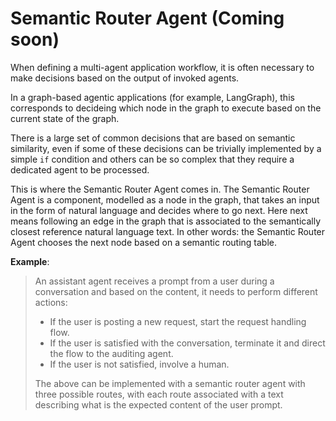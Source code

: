 # Semantic Router Agent (Coming soon)

When defining a multi-agent application workflow, it is often necessary to make decisions based on the output of invoked agents.

In a graph-based agentic applications (for example, LangGraph), this corresponds to decideing which node in the graph to execute based on the current state of the graph.

There is a large set of common decisions that are based on semantic similarity, even if some of these decisions can be trivially implemented by a simple `if` condition and others can be so complex that they require a dedicated agent to be processed.

This is where the Semantic Router Agent comes in. The Semantic Router Agent is a component, modelled as a node in the graph, that takes an input in the form of natural language and decides where to go next. Here next means following an edge in the graph that is associated to the semantically closest reference natural language text. In other words: the Semantic Router Agent chooses the next node based on a semantic routing table.

**Example**:

> An assistant agent receives a prompt from a user during a conversation and based on the content, it needs to perform different actions:
> - If the user is posting a new request, start the request handling flow.
> - If the user is satisfied with the conversation, terminate it and direct the flow to the auditing agent.
> - If the user is not satisfied, involve a human.
>
> The above can be implemented with a semantic router agent with three possible routes, with each route associated with a text describing what is the expected content of the user prompt.
